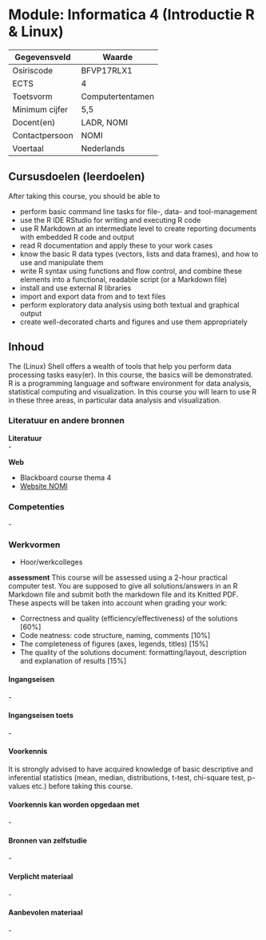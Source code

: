 # Module: Informatica 4 (Introductie R & Linux)

| Gegevensveld  | Waarde |
| ------------- | ------------- |
| Osiriscode  | BFVP17RLX1  |
| ECTS  | 4 |
| Toetsvorm  | Computertentamen |
| Minimum cijfer  | 5,5 |
| Docent(en)  | LADR, NOMI |
| Contactpersoon  | NOMI |
| Voertaal  | Nederlands |

## Cursusdoelen (leerdoelen)

After taking this course, you should be able to  

- perform basic command line tasks for file-, data- and tool-management
- use the R IDE RStudio for writing and executing R code
- use R Markdown at an intermediate level to create reporting documents with embedded R code and output
- read R documentation and apply these to your work cases
- know the basic R data types (vectors, lists and data frames), and how to use and manipulate them
- write R syntax using functions and flow control, and combine these elements into a functional, readable script (or a Markdown file)
- install and use external R libraries
- import and export data from and to text files 
- perform exploratory data analysis using both textual and graphical output
- create well-decorated charts and figures and use them appropriately


## Inhoud

The (Linux) Shell offers a wealth of tools that help you perform data processing tasks easy(er). In this course, the basics will be demonstrated.  
R is a programming language and software environment for data analysis, statistical computing and visualization. In this course you will learn to use R in these three areas, in particular data analysis and visualization.


### Literatuur en andere bronnen

**Literatuur**  
\-

**Web**
- Blackboard course thema 4
- [Website NOMI](https://bioinf.nl/~michiel/courses/info4/index.html)

### Competenties
\-

### Werkvormen  
- Hoor/werkcolleges

**assessment**
This course will be assessed using a 2-hour practical computer test. You are supposed to give all solutions/answers in an R Markdown file and submit both the markdown file and its Knitted PDF. These aspects will be taken into account when grading your work:  

- Correctness and quality (efficiency/effectiveness) of the solutions [60%]
- Code neatness: code structure, naming, comments [10%]
- The completeness of figures (axes, legends, titles) [15%]
- The quality of the solutions document: formatting/layout, description and explanation of results [15%]

#### Ingangseisen 
\- 

#### Ingangseisen toets
\- 

#### Voorkennis
It is strongly advised to have acquired knowledge of basic descriptive and inferential statistics (mean, median, distributions, t-test, chi-square test, p-values etc.) before taking this course. 

#### Voorkennis kan worden opgedaan met
\-

#### Bronnen van zelfstudie
\-

#### Verplicht materiaal
\-

#### Aanbevolen materiaal
\-

